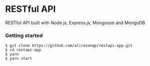 # RESTful API

RESTful API built with Node.js, Express.js, Mongoose and MongoDB


### Getting started
```
$ git clone https://github.com/alirezanqp/restapi-app.git
$ cd restapi-app
$ yarn
$ yarn start
```
